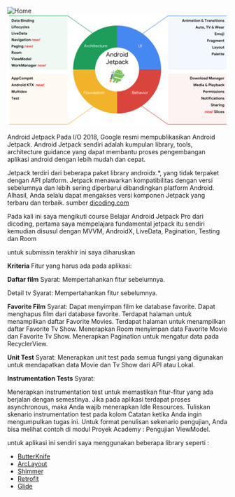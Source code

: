 ![Home](preview.png)
![Home](jetpack.png)

Android Jetpack
Pada I/O 2018, Google resmi mempublikasikan Android Jetpack. Android Jetpack sendiri adalah kumpulan library, tools, architecture guidance yang dapat membantu proses pengembangan aplikasi android dengan lebih mudah dan cepat. 

Jetpack terdiri dari beberapa paket library androidx.*, yang tidak terpaket dengan API platform. Jetpack menawarkan kompatibilitas dengan versi sebelumnya dan lebih sering diperbarui dibandingkan platform Android. Alhasil, Anda selalu dapat mengakses versi komponen Jetpack yang terbaru dan terbaik.
sumber [dicoding.com](https://www.dicoding.com/academies/129/ "dicoding.com")

Pada kali ini saya mengikuti course Belajar Android Jetpack Pro dari dicoding,
pertama saya mempelajara fundamental jetpack itu sendiri kemudian disusul dengan MVVM, AndroidX, LiveData, Pagination, Testing dan Room

untuk submissin terakhir ini saya diharuskan

**Kriteria**
Fitur yang harus ada pada aplikasi:

**Daftar film**
Syarat:
Mempertahankan fitur sebelumnya.

Detail tv
Syarat:
Mempertahankan fitur sebelumnya.

**Favorite Film**
Syarat:
Dapat menyimpan film ke database favorite.
Dapat menghapus film dari database favorite.
Terdapat halaman untuk menampilkan daftar Favorite Movies.
Terdapat halaman untuk menampilkan daftar Favorite Tv Show.
Menerapkan Room menyimpan data Favorite Movie dan Favorite Tv Show.
Menerapkan Pagination untuk mengatur data pada RecyclerView.

**Unit Test**
Syarat:
Menerapkan unit test pada semua fungsi yang digunakan untuk mendapatkan data Movie dan Tv Show dari API atau Lokal.

**Instrumentation Tests**
Syarat:

Menerapkan instrumentation test untuk memastikan fitur-fitur yang ada berjalan dengan semestinya.
Jika pada aplikasi terdapat proses asynchronous, maka Anda wajib menerapkan Idle Resources.
Tuliskan skenario instrumentation test pada kolom Catatan ketika Anda ingin mengumpulkan tugas ini. Untuk format penulisan sekenario pengujian, Anda bisa melihat contoh di modul Proyek Academy : Pengujian ViewModel.

untuk aplikasi ini sendiri saya menggunakan beberapa library seperti :
-  [ButterKnife](https://jakewharton.github.io/butterknife/ "ButterKnife")
- [ArcLayout](https://github.com/florent37/ArcLayout "ArcLayout")
- [Shimmer](https://github.com/facebook/shimmer-android "Shimmer")
- [Retrofit](https://square.github.io/retrofit/ "Retrofit")
- [Glide](https://github.com/bumptech/glide "Glide")

